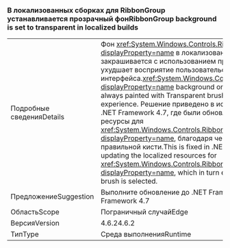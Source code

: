 ### <a name="ribbongroup-background-is-set-to-transparent-in-localized-builds"></a><span data-ttu-id="0d513-101">В локализованных сборках для RibbonGroup устанавливается прозрачный фон</span><span class="sxs-lookup"><span data-stu-id="0d513-101">RibbonGroup background is set to transparent in localized builds</span></span>

|   |   |
|---|---|
|<span data-ttu-id="0d513-102">Подробные сведения</span><span class="sxs-lookup"><span data-stu-id="0d513-102">Details</span></span>|<span data-ttu-id="0d513-103">Фон <xref:System.Windows.Controls.Ribbon.RibbonGroup?displayProperty=name> в локализованных сборках всегда закрашивается с использованием прозрачной кисти, что ухудшает восприятие пользовательского интерфейса.</span><span class="sxs-lookup"><span data-stu-id="0d513-103"><xref:System.Windows.Controls.Ribbon.RibbonGroup?displayProperty=name> background on localized builds was always painted with Transparent brush, resulting in poor UI experience.</span></span> <span data-ttu-id="0d513-104">Решение приведено в исправлении WPF в .NET Framework 4.7, где были обновлены локализованные ресурсы для <xref:System.Windows.Controls.Ribbon.RibbonGroup?displayProperty=name>, благодаря чему гарантируется выбор правильной кисти.</span><span class="sxs-lookup"><span data-stu-id="0d513-104">This is fixed in .NET Framework 4.7 WPF fix by updating the localized resources for <xref:System.Windows.Controls.Ribbon.RibbonGroup?displayProperty=name>, which in turn ensures that the correct brush is selected.</span></span>|
|<span data-ttu-id="0d513-105">Предложение</span><span class="sxs-lookup"><span data-stu-id="0d513-105">Suggestion</span></span>|<span data-ttu-id="0d513-106">Выполните обновление до .NET Framework 4.7.</span><span class="sxs-lookup"><span data-stu-id="0d513-106">Upgrade to .NET Framework 4.7</span></span>|
|<span data-ttu-id="0d513-107">Область</span><span class="sxs-lookup"><span data-stu-id="0d513-107">Scope</span></span>|<span data-ttu-id="0d513-108">Пограничный случай</span><span class="sxs-lookup"><span data-stu-id="0d513-108">Edge</span></span>|
|<span data-ttu-id="0d513-109">Версия</span><span class="sxs-lookup"><span data-stu-id="0d513-109">Version</span></span>|<span data-ttu-id="0d513-110">4.6.2</span><span class="sxs-lookup"><span data-stu-id="0d513-110">4.6.2</span></span>|
|<span data-ttu-id="0d513-111">Тип</span><span class="sxs-lookup"><span data-stu-id="0d513-111">Type</span></span>|<span data-ttu-id="0d513-112">Среда выполнения</span><span class="sxs-lookup"><span data-stu-id="0d513-112">Runtime</span></span>|


